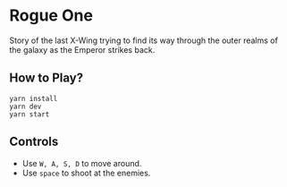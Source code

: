 # Rogue One
Story of the last X-Wing trying to find its way through the outer realms of the galaxy as the Emperor strikes back.

## How to Play?
```
yarn install
yarn dev
yarn start
```

## Controls
- Use `W, A, S, D` to move around.
- Use `space` to shoot at the enemies.
